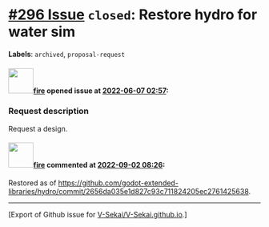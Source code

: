 # [\#296 Issue](https://github.com/V-Sekai/V-Sekai.github.io/issues/296) `closed`: Restore hydro for water sim
**Labels**: `archived`, `proposal-request`


#### <img src="https://avatars.githubusercontent.com/u/32321?u=c2e06a3d2b49a467aa907e54aa259516440267cc&v=4" width="50">[fire](https://github.com/fire) opened issue at [2022-06-07 02:57](https://github.com/V-Sekai/V-Sekai.github.io/issues/296):

### Request description

Request a design.

#### <img src="https://avatars.githubusercontent.com/u/32321?u=c2e06a3d2b49a467aa907e54aa259516440267cc&v=4" width="50">[fire](https://github.com/fire) commented at [2022-09-02 08:26](https://github.com/V-Sekai/V-Sekai.github.io/issues/296#issuecomment-1235219935):

Restored as of https://github.com/godot-extended-libraries/hydro/commit/2656da035e1d827c93c711824205ec2761425638.


-------------------------------------------------------------------------------



[Export of Github issue for [V-Sekai/V-Sekai.github.io](https://github.com/V-Sekai/V-Sekai.github.io).]
